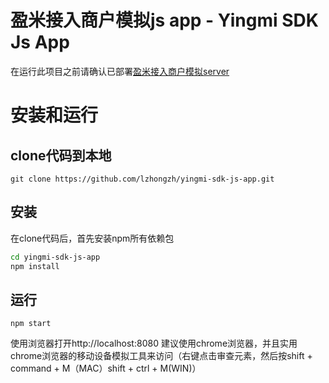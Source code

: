 盈米接入商户模拟js app - Yingmi SDK Js App
=====================

在运行此项目之前请确认已部署[盈米接入商户模拟server](https://github.com/yingmi/openapi-sdk-broker-server)

# 安装和运行

## clone代码到本地

```
git clone https://github.com/lzhongzh/yingmi-sdk-js-app.git
```

## 安装
在clone代码后，首先安装npm所有依赖包

```bash
cd yingmi-sdk-js-app
npm install
```

## 运行

```
npm start
```

使用浏览器打开http://localhost:8080
建议使用chrome浏览器，并且实用chrome浏览器的移动设备模拟工具来访问（右键点击审查元素，然后按shift + command + M（MAC）shift + ctrl + M(WIN)）

